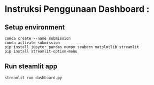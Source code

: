 # Instruksi Penggunaan Dashboard :

## Setup environment
```
conda create --name submission
conda activate submission
pip install jupyter pandas numpy seaborn matplotlib streamlit
pip install streamlit-option-menu
```

## Run steamlit app
```
streamlit run dashboard.py
```
